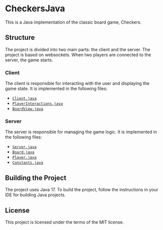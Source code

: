 # CheckersJava

This is a Java implementation of the classic board game, Checkers.

## Structure

The project is divided into two main parts: the client and the server. The project is based on websockets. When two players are connected to the server, the game starts.

### Client

The client is responsible for interacting with the user and displaying the game state. It is implemented in the following files:

- [`Client.java`](src/client/controller/Client.java)
- [`PlayerInteractions.java`](src/client/controller/PlayerInteractions.java)
- [`BoardView.java`](src/client/view/BoardView.java)

### Server

The server is responsible for managing the game logic. It is implemented in the following files:

- [`Server.java`](src/server/controller/Server.java)
- [`Board.java`](src/server/model/Board.java)
- [`Player.java`](src/server/model/Player.java)
- [`Constants.java`](src/server/model/Constants.java)

## Building the Project

The project uses Java 17. To build the project, follow the instructions in your IDE for building Java projects.

## License

This project is licensed under the terms of the MIT license.
